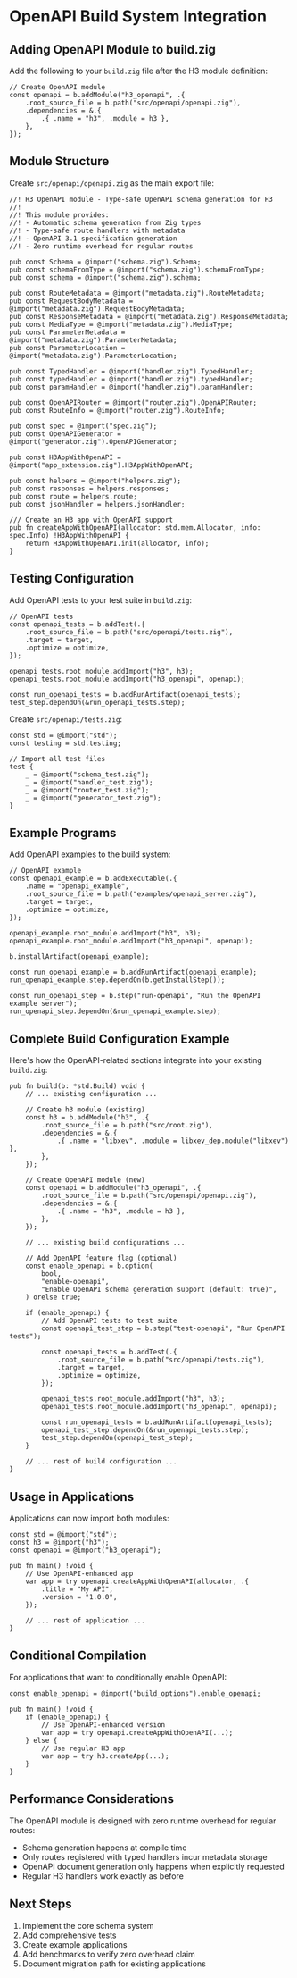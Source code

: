 # OpenAPI Build System Integration

## Adding OpenAPI Module to build.zig

Add the following to your `build.zig` file after the H3 module definition:

```zig
// Create OpenAPI module
const openapi = b.addModule("h3_openapi", .{
    .root_source_file = b.path("src/openapi/openapi.zig"),
    .dependencies = &.{
        .{ .name = "h3", .module = h3 },
    },
});
```

## Module Structure

Create `src/openapi/openapi.zig` as the main export file:

```zig
//! H3 OpenAPI module - Type-safe OpenAPI schema generation for H3
//! 
//! This module provides:
//! - Automatic schema generation from Zig types
//! - Type-safe route handlers with metadata
//! - OpenAPI 3.1 specification generation
//! - Zero runtime overhead for regular routes

pub const Schema = @import("schema.zig").Schema;
pub const schemaFromType = @import("schema.zig").schemaFromType;
pub const schema = @import("schema.zig").schema;

pub const RouteMetadata = @import("metadata.zig").RouteMetadata;
pub const RequestBodyMetadata = @import("metadata.zig").RequestBodyMetadata;
pub const ResponseMetadata = @import("metadata.zig").ResponseMetadata;
pub const MediaType = @import("metadata.zig").MediaType;
pub const ParameterMetadata = @import("metadata.zig").ParameterMetadata;
pub const ParameterLocation = @import("metadata.zig").ParameterLocation;

pub const TypedHandler = @import("handler.zig").TypedHandler;
pub const typedHandler = @import("handler.zig").typedHandler;
pub const paramHandler = @import("handler.zig").paramHandler;

pub const OpenAPIRouter = @import("router.zig").OpenAPIRouter;
pub const RouteInfo = @import("router.zig").RouteInfo;

pub const spec = @import("spec.zig");
pub const OpenAPIGenerator = @import("generator.zig").OpenAPIGenerator;

pub const H3AppWithOpenAPI = @import("app_extension.zig").H3AppWithOpenAPI;

pub const helpers = @import("helpers.zig");
pub const responses = helpers.responses;
pub const route = helpers.route;
pub const jsonHandler = helpers.jsonHandler;

/// Create an H3 app with OpenAPI support
pub fn createAppWithOpenAPI(allocator: std.mem.Allocator, info: spec.Info) !H3AppWithOpenAPI {
    return H3AppWithOpenAPI.init(allocator, info);
}
```

## Testing Configuration

Add OpenAPI tests to your test suite in `build.zig`:

```zig
// OpenAPI tests
const openapi_tests = b.addTest(.{
    .root_source_file = b.path("src/openapi/tests.zig"),
    .target = target,
    .optimize = optimize,
});

openapi_tests.root_module.addImport("h3", h3);
openapi_tests.root_module.addImport("h3_openapi", openapi);

const run_openapi_tests = b.addRunArtifact(openapi_tests);
test_step.dependOn(&run_openapi_tests.step);
```

Create `src/openapi/tests.zig`:

```zig
const std = @import("std");
const testing = std.testing;

// Import all test files
test {
    _ = @import("schema_test.zig");
    _ = @import("handler_test.zig");
    _ = @import("router_test.zig");
    _ = @import("generator_test.zig");
}
```

## Example Programs

Add OpenAPI examples to the build system:

```zig
// OpenAPI example
const openapi_example = b.addExecutable(.{
    .name = "openapi_example",
    .root_source_file = b.path("examples/openapi_server.zig"),
    .target = target,
    .optimize = optimize,
});

openapi_example.root_module.addImport("h3", h3);
openapi_example.root_module.addImport("h3_openapi", openapi);

b.installArtifact(openapi_example);

const run_openapi_example = b.addRunArtifact(openapi_example);
run_openapi_example.step.dependOn(b.getInstallStep());

const run_openapi_step = b.step("run-openapi", "Run the OpenAPI example server");
run_openapi_step.dependOn(&run_openapi_example.step);
```

## Complete Build Configuration Example

Here's how the OpenAPI-related sections integrate into your existing `build.zig`:

```zig
pub fn build(b: *std.Build) void {
    // ... existing configuration ...

    // Create h3 module (existing)
    const h3 = b.addModule("h3", .{
        .root_source_file = b.path("src/root.zig"),
        .dependencies = &.{
            .{ .name = "libxev", .module = libxev_dep.module("libxev") },
        },
    });

    // Create OpenAPI module (new)
    const openapi = b.addModule("h3_openapi", .{
        .root_source_file = b.path("src/openapi/openapi.zig"),
        .dependencies = &.{
            .{ .name = "h3", .module = h3 },
        },
    });

    // ... existing build configurations ...

    // Add OpenAPI feature flag (optional)
    const enable_openapi = b.option(
        bool,
        "enable-openapi",
        "Enable OpenAPI schema generation support (default: true)",
    ) orelse true;

    if (enable_openapi) {
        // Add OpenAPI tests to test suite
        const openapi_test_step = b.step("test-openapi", "Run OpenAPI tests");
        
        const openapi_tests = b.addTest(.{
            .root_source_file = b.path("src/openapi/tests.zig"),
            .target = target,
            .optimize = optimize,
        });
        
        openapi_tests.root_module.addImport("h3", h3);
        openapi_tests.root_module.addImport("h3_openapi", openapi);
        
        const run_openapi_tests = b.addRunArtifact(openapi_tests);
        openapi_test_step.dependOn(&run_openapi_tests.step);
        test_step.dependOn(openapi_test_step);
    }

    // ... rest of build configuration ...
}
```

## Usage in Applications

Applications can now import both modules:

```zig
const std = @import("std");
const h3 = @import("h3");
const openapi = @import("h3_openapi");

pub fn main() !void {
    // Use OpenAPI-enhanced app
    var app = try openapi.createAppWithOpenAPI(allocator, .{
        .title = "My API",
        .version = "1.0.0",
    });
    
    // ... rest of application ...
}
```

## Conditional Compilation

For applications that want to conditionally enable OpenAPI:

```zig
const enable_openapi = @import("build_options").enable_openapi;

pub fn main() !void {
    if (enable_openapi) {
        // Use OpenAPI-enhanced version
        var app = try openapi.createAppWithOpenAPI(...);
    } else {
        // Use regular H3 app
        var app = try h3.createApp(...);
    }
}
```

## Performance Considerations

The OpenAPI module is designed with zero runtime overhead for regular routes:
- Schema generation happens at compile time
- Only routes registered with typed handlers incur metadata storage
- OpenAPI document generation only happens when explicitly requested
- Regular H3 handlers work exactly as before

## Next Steps

1. Implement the core schema system
2. Add comprehensive tests
3. Create example applications
4. Add benchmarks to verify zero overhead claim
5. Document migration path for existing applications